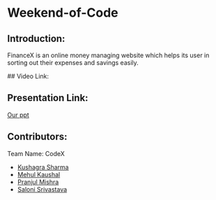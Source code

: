 # Weekend-of-Code

## Introduction:
<p>FinanceX is an online money managing website which helps its user in sorting out their expenses and savings easily. 
</p>  
## Video Link:
  <a href=""></a>
  
## Presentation Link:
  <a href="https://docs.google.com/presentation/d/1T7hv0VhODB_YSpnSbcoQhOGZrjRmEENOtAg-nMXIjR0/edit?usp=sharing"> Our ppt </a>
  
## Contributors:

Team Name: CodeX

* [Kushagra Sharma](https://github.com/randomkush)
* [Mehul Kaushal](https://github.com/destroyer4114)
* [Pranjul Mishra](https://github.com/pranjulmishra1283)
* [Saloni Srivastava](https://github.com/salonisri1733)


